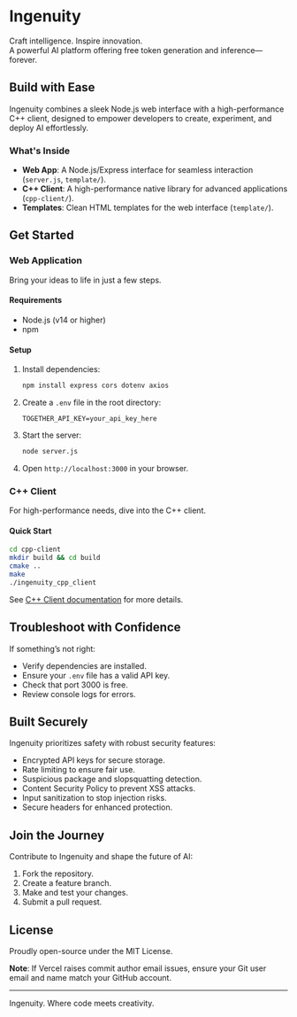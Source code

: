 # Ingenuity

Craft intelligence. Inspire innovation.  
A powerful AI platform offering free token generation and inference—forever.

## Build with Ease

Ingenuity combines a sleek Node.js web interface with a high-performance C++ client, designed to empower developers to create, experiment, and deploy AI effortlessly.

### What's Inside
- **Web App**: A Node.js/Express interface for seamless interaction (`server.js`, `template/`).
- **C++ Client**: A high-performance native library for advanced applications (`cpp-client/`).
- **Templates**: Clean HTML templates for the web interface (`template/`).

## Get Started

### Web Application
Bring your ideas to life in just a few steps.

#### Requirements
- Node.js (v14 or higher)
- npm

#### Setup
1. Install dependencies:
   ```bash
   npm install express cors dotenv axios
   ```
2. Create a `.env` file in the root directory:
   ```
   TOGETHER_API_KEY=your_api_key_here
   ```
3. Start the server:
   ```bash
   node server.js
   ```
4. Open `http://localhost:3000` in your browser.

### C++ Client
For high-performance needs, dive into the C++ client.

#### Quick Start
```bash
cd cpp-client
mkdir build && cd build
cmake ..
make
./ingenuity_cpp_client
```
See [C++ Client documentation](cpp-client/README.md) for more details.

## Troubleshoot with Confidence
If something’s not right:
- Verify dependencies are installed.
- Ensure your `.env` file has a valid API key.
- Check that port 3000 is free.
- Review console logs for errors.

## Built Securely
Ingenuity prioritizes safety with robust security features:
- Encrypted API keys for secure storage.
- Rate limiting to ensure fair use.
- Suspicious package and slopsquatting detection.
- Content Security Policy to prevent XSS attacks.
- Input sanitization to stop injection risks.
- Secure headers for enhanced protection.

## Join the Journey
Contribute to Ingenuity and shape the future of AI:
1. Fork the repository.
2. Create a feature branch.
3. Make and test your changes.
4. Submit a pull request.

## License
Proudly open-source under the MIT License.

**Note**: If Vercel raises commit author email issues, ensure your Git user email and name match your GitHub account.

---

Ingenuity. Where code meets creativity.